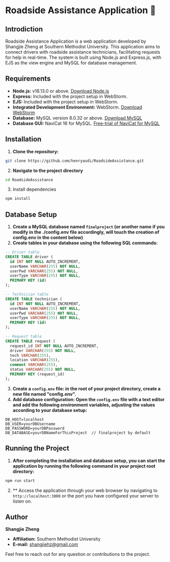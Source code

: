 # Roadside Assistance Application 🚗

## Introdiction

Roadside Assistance Application is a web application developed by Shangjie Zheng at Southern Methodist University. This application aims to connect drivers with roadside assistance technicians, facilitating requests for help in real-time. The system is built using Node.js and Express.js, with EJS as the view engine and MySQL for database management.

## Requirements

- **Node.js:** v18.13.0 or above. [Download Node.js](https://nodejs.org/en/download/)
- **Express:** Included with the project setup in WebStorm.
- **EJS:** Included with the project setup in WebStorm.
- **Integrated Development Environment:** WebStorm. [Download WebStorm](https://www.jetbrains.com/webstorm/download/#section=windows)
- **Database:** MySQL version 8.0.32 or above. [Download MySQL](https://www.mysql.com/downloads/)
- **Database GUI:** NaviCat 16 for MySQL. [Free-trial of NaviCat for MySQL](https://www.navicat.com/en/download/navicat-for-mysql)

## Installation

1. **Clone the repository:**
```bash
git clone https://github.com/henryaudi/RoadsideAssistance.git
```
2. **Navigate to the project directory**
```bash
cd RoadsideAssistance
```
3. Install dependencies
```bash
npm install
```

## Database Setup

1. **Create a MySQL database named `finalproject` (or another name if you modify in the ./config.env file accordingly, will touch the creation of config.env in the content below)**
2. **Create tables in your database using the following SQL commands:**
```sql
-- Driver table
CREATE TABLE driver (
  id INT NOT NULL AUTO_INCREMENT,
  userName VARCHAR(255) NOT NULL,
  userPwd VARCHAR(255) NOT NULL,
  userType VARCHAR(255) NOT NULL,
  PRIMARY KEY (id)
);

-- Technician table
CREATE TABLE technician (
  id INT NOT NULL AUTO_INCREMENT,
  userName VARCHAR(255) NOT NULL,
  userPwd VARCHAR(255) NOT NULL,
  userType VARCHAR(255) NOT NULL,
  PRIMARY KEY (id)
);

-- Request table
CREATE TABLE request (
  request_id INT NOT NULL AUTO_INCREMENT,
  driver VARCHAR(255) NOT NULL,
  tech VARCHAR(255),
  location VARCHAR(255),
  comment VARCHAR(255),
  status VARCHAR(255) NOT NULL,
  PRIMARY KEY (request_id)
);
```
3. **Create a `config.env` file: in the root of your project directory, create a new file named "config.env".**
4. **Add database configuration: Open the `config.env` file with a text editor and add the following environment variables, adjusting the values according to your database setup:**
```
DB_HOST=localhost
DB_USER=yourDBUsername
DB_PASSWORD=yourDBPassword
DB_DATABASE=yourDBNameForThisProject  // finalproject by default
```

## Running the Project
1. **After completing the installation and database setup, you can start the application by running the following command in your project root directory:**
```bash
npm run start
```
2. ** Access the application through your web browser by navigating to `http://localhost:3000` or the port you have configured your server to listen on.

## Author
**Shangjie Zheng**

- **Affiliation:** Southern Methodist University
- **E-mail:** [shangjiehz@gmail.com](mailto:shangjiehz@gmail.com)

Feel free to reach out for any question or contributions to the project.
